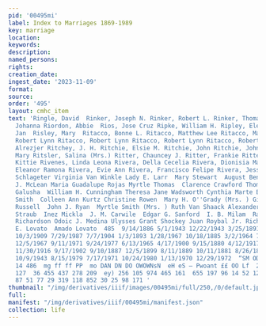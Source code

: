 ```yaml
---
pid: '00495mi'
label: Index to Marriages 1869-1989
key: marriage
location: 
keywords: 
description: 
named_persons: 
rights: 
creation_date: 
ingest_date: '2023-11-09'
format: 
source: 
order: '495'
layout: cmhc_item
text: 'Ringle, David  Rinker, Joseph N. Rinker, Robert L. Rinker, Thomas J. Riordan,
  Johanna Riordon, Abbie  Rios, Jose Cruz Ripke, William H. Ripley, Elegzenia Ripley,
  Jan  Risley, Mary  Ritacco, Bonne L. Ritacco, Matthew Lee Ritacco, Matthew Lee Ritacco,
  Robert Lynn Ritacco, Robert Lynn Ritacco, Robert Lynn Ritacco, Robert R. Ritaglioto,
  Alrezjer Ritchey, J. H. Ritchie, Elsie M. Ritchie, John Ritchie, John S. Ritchie,
  Mary Ritsler, Salina (Mrs.) Ritter, Chauncey J. Ritter, Frankie Ritter, Ida M. Ritter,
  Kittie Rivenes, Linda Leona Rivera, Della Cecelia Rivera, Dionisia Mary Rivera,
  Eleanor Ramona Rivera, Evie Ann Rivera, Francisco Felipe Rivera, Jessie E.  Marian
  Schlageter Virginia Van Winkle Lady E. Larr  Mary Stewart  August Benson  Charles
  J. McLean Maria Guadalupe Rojas Myrtle Thomas  Clarence Crawford Thomas Long  Byron
  Galusha  William H. Cunningham Theresa Jane Wadsworth Cynthia Marte Bockhahn Judith
  Smith  Colleen Ann Kurtz Christine Rowen  Mary H. O''Grady (Mrs. ) Giglio Bonvino  Jennie
  Russell  John J. Ryan  Myrtle Smith (Mrs. ) Ruth Van Shaack Alexander Kidd Christian
  Straub  Inez Mickla  J. M. Carwile  Edgar G. Sanford  I. B. Milam  Ralph Douglas
  Richardson Odoic J. Medina Ulysses Grant Shockey Juan Roybal Jr. Richard Leyba  Grace
  E. Lovato  Amado Lovato  485  9/14/1886 5/1/1943 12/22/1943 3/25/1891 8/18/1916
  10/3/1909 7/29/1987 7/7/1904 1/3/1893 1/28/1967 10/18/1885 3/2/1964 7/26/1980 7/23/1988
  12/5/1967 9/11/1971 9/24/1977 6/13/1965 4/17/1900 9/15/1880 4/12/1917 10/20/1921
  11/30/1916 9/17/1902 9/10/1887 12/5/1899 8/11/1889 10/11/1881 8/26/1879 8/17/1974
  10/9/1943 8/15/1979 7/17/1971 10/24/1980 1/13/1970 12/29/1972  “SM OD OO © DW  482  12  11
  14 486  mg ff ff PP  mo DAN DN DO OWOWNsN  eH eS — Pwoant ££ OO Lf  294 100 126
  127  36 455 437 278 209  ey) 256 105 974 465 161  655 197 96 14 52 126 45 210 346
  87 51 77 29 319 118 852 30 25 98 171 '
thumbnail: "/img/derivatives/iiif/images/00495mi/full/250,/0/default.jpg"
full: 
manifest: "/img/derivatives/iiif/00495mi/manifest.json"
collection: life
---
```

